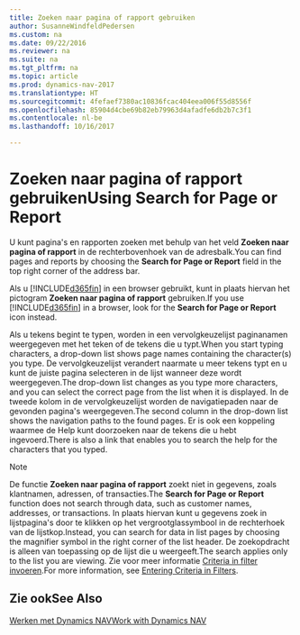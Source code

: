 ```yaml
---
title: Zoeken naar pagina of rapport gebruiken
author: SusanneWindfeldPedersen
ms.custom: na
ms.date: 09/22/2016
ms.reviewer: na
ms.suite: na
ms.tgt_pltfrm: na
ms.topic: article
ms.prod: dynamics-nav-2017
ms.translationtype: HT
ms.sourcegitcommit: 4fefaef7380ac10836fcac404eea006f55d8556f
ms.openlocfilehash: 85904d4cbe69b82eb79963d4afadfe6db2b7c3f1
ms.contentlocale: nl-be
ms.lasthandoff: 10/16/2017

---
```


# <a name="using-search-for-page-or-report"></a><span data-ttu-id="a57de-102">Zoeken naar pagina of rapport gebruiken</span><span class="sxs-lookup"><span data-stu-id="a57de-102">Using Search for Page or Report</span></span>
<span data-ttu-id="a57de-103">U kunt pagina's en rapporten zoeken met behulp van het veld **Zoeken naar pagina of rapport** in de rechterbovenhoek van de adresbalk.</span><span class="sxs-lookup"><span data-stu-id="a57de-103">You can find pages and reports by choosing the **Search for Page or Report** field in the top right corner of the address bar.</span></span>

<span data-ttu-id="a57de-104">Als u [!INCLUDE[d365fin](includes/d365fin_md.md)] in een browser gebruikt, kunt in plaats hiervan het pictogram **Zoeken naar pagina of rapport** gebruiken.</span><span class="sxs-lookup"><span data-stu-id="a57de-104">If you use [!INCLUDE[d365fin](includes/d365fin_md.md)] in a browser, look for the **Search for Page or Report** icon instead.</span></span>

<span data-ttu-id="a57de-105">Als u tekens begint te typen, worden in een vervolgkeuzelijst paginanamen weergegeven met het teken of de tekens die u typt.</span><span class="sxs-lookup"><span data-stu-id="a57de-105">When you start typing characters, a drop-down list shows page names containing the character(s) you type.</span></span> <span data-ttu-id="a57de-106">De vervolgkeuzelijst verandert naarmate u meer tekens typt en u kunt de juiste pagina selecteren in de lijst wanneer deze wordt weergegeven.</span><span class="sxs-lookup"><span data-stu-id="a57de-106">The drop-down list changes as you type more characters, and you can select the correct page from the list when it is displayed.</span></span> <span data-ttu-id="a57de-107">In de tweede kolom in de vervolgkeuzelijst worden de navigatiepaden naar de gevonden pagina's weergegeven.</span><span class="sxs-lookup"><span data-stu-id="a57de-107">The second column in the drop-down list shows the navigation paths to the found pages.</span></span> <span data-ttu-id="a57de-108">Er is ook een koppeling waarmee de Help kunt doorzoeken naar de tekens die u hebt ingevoerd.</span><span class="sxs-lookup"><span data-stu-id="a57de-108">There is also a link that enables you to search the help for the characters that you typed.</span></span>

> [!NOTE]  
>   <span data-ttu-id="a57de-109">De functie **Zoeken naar pagina of rapport** zoekt niet in gegevens, zoals klantnamen, adressen, of transacties.</span><span class="sxs-lookup"><span data-stu-id="a57de-109">The **Search for Page or Report** function does not search through data, such as customer names, addresses, or transactions.</span></span> <span data-ttu-id="a57de-110">In plaats hiervan kunt u gegevens zoek in lijstpagina's door te klikken op het vergrootglassymbool in de rechterhoek van de lijstkop.</span><span class="sxs-lookup"><span data-stu-id="a57de-110">Instead, you can search for data in list pages by choosing the magnifier symbol in the right corner of the list header.</span></span> <span data-ttu-id="a57de-111">De zoekopdracht is alleen van toepassing op de lijst die u weergeeft.</span><span class="sxs-lookup"><span data-stu-id="a57de-111">The search applies only to the list you are viewing.</span></span> <span data-ttu-id="a57de-112">Zie voor meer informatie [Criteria in filter invoeren](ui-enter-criteria-filters.md).</span><span class="sxs-lookup"><span data-stu-id="a57de-112">For more information, see [Entering Criteria in Filters](ui-enter-criteria-filters.md).</span></span>  

## <a name="see-also"></a><span data-ttu-id="a57de-113">Zie ook</span><span class="sxs-lookup"><span data-stu-id="a57de-113">See Also</span></span>
[<span data-ttu-id="a57de-114">Werken met Dynamics NAV</span><span class="sxs-lookup"><span data-stu-id="a57de-114">Work with Dynamics NAV</span></span>](ui-work-product.md)

